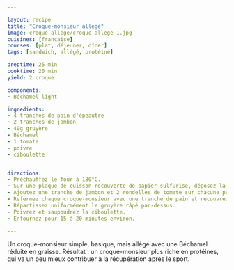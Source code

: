 ```yaml
---

layout: recipe
title: "Croque-monsieur allégé"
image: croque-allege/croque-allege-1.jpg
cuisines: [française]
courses: [plat, déjeuner, dîner]
tags: [sandwich, allégé, protéiné]

preptime: 25 min
cooktime: 20 min
yield: 2 croque

components:
- Béchamel light

ingredients:
- 4 tranches de pain d'épeautre
- 2 tranches de jambon
- 40g gruyère
- Béchamel
- 1 tomate
- poivre
- ciboulette


directions:
- Préchauffez le four à 180°C.
- Sur une plaque de cuisson recouverte de papier sulfurisé, déposez la moitié des tranches de pain et recouvrez-les de béchamel. 
- Ajoutez une tranche de jambon et 2 rondelles de tomate sur chacune puis nappez à nouveau de béchamel. 
- Refermez chaque croque-monsieur avec une tranche de pain et recouvrez-la avec la béchamel restante. 
- Répartissez uniformément le gruyère râpé par-dessus.
- Poivrez et saupoudrez la ciboulette. 
- Enfournez pour 15 à 20 minutes environ. 

---
```


Un croque-monsieur simple, basique, mais allégé avec une Béchamel réduite en graisse. Résultat&nbsp;: un croque-monsieur plus riche en protéines, qui va un peu mieux contribuer à la récupération après le sport.